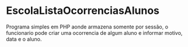# EscolaListaOcorrenciasAlunos
Programa simples em PHP aonde armazena somente por sessão, o funcionario pode criar uma ocorrencia de algum aluno e informar motivo, data e o aluno.
